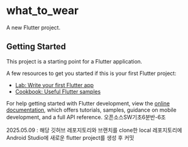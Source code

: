 # what_to_wear

A new Flutter project.

## Getting Started

This project is a starting point for a Flutter application.

A few resources to get you started if this is your first Flutter project:

- [Lab: Write your first Flutter app](https://docs.flutter.dev/get-started/codelab)
- [Cookbook: Useful Flutter samples](https://docs.flutter.dev/cookbook)

For help getting started with Flutter development, view the
[online documentation](https://docs.flutter.dev/), which offers tutorials,
samples, guidance on mobile development, and a full API reference.
오픈소스SW기초6분반-6조

2025.05.09 : 해당 깃허브 레포지토리와 브랜치를 clone한 local 레포지토리에 Android Studio에 새로운 flutter project를 생성 후 커밋 

